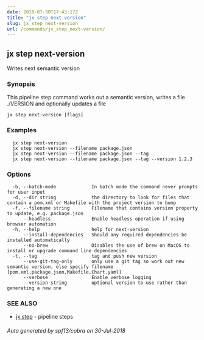 ```yaml
---
date: 2018-07-30T17:43:17Z
title: "jx step next-version"
slug: jx_step_next-version
url: /commands/jx_step_next-version/
---
```

## jx step next-version

Writes next semantic version

### Synopsis

This pipeline step command works out a semantic version, writes a file ./VERSION and optionally updates a file

```
jx step next-version [flags]
```

### Examples

```
  jx step next-version
  jx step next-version --filename package.json
  jx step next-version --filename package.json --tag
  jx step next-version --filename package.json --tag --version 1.2.3
```

### Options

```
  -b, --batch-mode             In batch mode the command never prompts for user input
  -d, --dir string             the directory to look for files that contain a pom.xml or Makefile with the project version to bump
  -f, --filename string        Filename that contains version property to update, e.g. package.json
      --headless               Enable headless operation if using browser automation
  -h, --help                   help for next-version
      --install-dependencies   Should any required dependencies be installed automatically
      --no-brew                Disables the use of brew on MacOS to install or upgrade command line dependencies
  -t, --tag                    tag and push new version
      --use-git-tag-only       only use a git tag so work out new semantic version, else specify filename [pom.xml,package.json,Makefile,Chart.yaml]
      --verbose                Enable verbose logging
      --version string         optional version to use rather than generating a new one
```

### SEE ALSO

* [jx step](/commands/jx_step/)	 - pipeline steps

###### Auto generated by spf13/cobra on 30-Jul-2018
